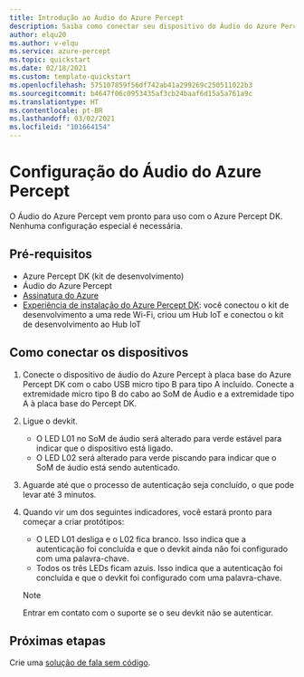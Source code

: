 ```yaml
---
title: Introdução ao Áudio do Azure Percept
description: Saiba como conectar seu dispositivo do Áudio do Azure Percept ao Azure Percept DK
author: elqu20
ms.author: v-elqu
ms.service: azure-percept
ms.topic: quickstart
ms.date: 02/18/2021
ms.custom: template-quickstart
ms.openlocfilehash: 575107859f56df742ab41a299269c250511022b3
ms.sourcegitcommit: b4647f06c0953435af3cb24baaf6d15a5a761a9c
ms.translationtype: HT
ms.contentlocale: pt-BR
ms.lasthandoff: 03/02/2021
ms.locfileid: "101664154"
---
```

# <a name="azure-percept-audio-setup"></a>Configuração do Áudio do Azure Percept

O Áudio do Azure Percept vem pronto para uso com o Azure Percept DK. Nenhuma configuração especial é necessária.

## <a name="prerequisites"></a>Pré-requisitos

- Azure Percept DK (kit de desenvolvimento)
- Áudio do Azure Percept
- [Assinatura do Azure](https://azure.microsoft.com/free/)
- [Experiência de instalação do Azure Percept DK](./quickstart-percept-dk-set-up.md): você conectou o kit de desenvolvimento a uma rede Wi-Fi, criou um Hub IoT e conectou o kit de desenvolvimento ao Hub IoT

## <a name="connecting-your-devices"></a>Como conectar os dispositivos

1. Conecte o dispositivo de áudio do Azure Percept à placa base do Azure Percept DK com o cabo USB micro tipo B para tipo A incluído. Conecte a extremidade micro tipo B do cabo ao SoM de Áudio e a extremidade tipo A à placa base do Percept DK.

1. Ligue o devkit.

    - O LED L01 no SoM de áudio será alterado para verde estável para indicar que o dispositivo está ligado.
    - O LED L02 será alterado para verde piscando para indicar que o SoM de áudio está sendo autenticado.

1. Aguarde até que o processo de autenticação seja concluído, o que pode levar até 3 minutos.

1. Quando vir um dos seguintes indicadores, você estará pronto para começar a criar protótipos:

    - O LED L01 desliga e o L02 fica branco. Isso indica que a autenticação foi concluída e que o devkit ainda não foi configurado com uma palavra-chave.
    - Todos os três LEDs ficam azuis. Isso indica que a autenticação foi concluída e que o devkit foi configurado com uma palavra-chave.

    > [!NOTE]
    > Entrar em contato com o suporte se o seu devkit não se autenticar.

## <a name="next-steps"></a>Próximas etapas

Crie uma [solução de fala sem código](./tutorial-no-code-speech.md).